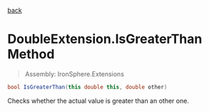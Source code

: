 ﻿

[back](/IronSphere.Extensions/types/DoubleExtension)

# DoubleExtension.IsGreaterThan Method

> Assembly: IronSphere.Extensions

```csharp
bool IsGreaterThan(this double this, double other)
```

Checks whether the actual value is greater than an other one.

 